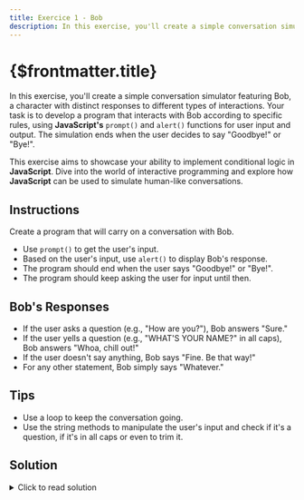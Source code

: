 ```yaml
---
title: Exercice 1 - Bob
description: In this exercise, you'll create a simple conversation simulator featuring Bob, a character with distinct responses to different types of interactions. Your task is to develop a program that interacts with Bob according to specific rules, using JavaScript's `prompt()` and `alert()` functions for user input and output. The simulation ends when the user decides to say "Goodbye!" or "Bye!".
---
```


# {$frontmatter.title}

In this exercise, you'll create a simple conversation simulator featuring Bob, a character with distinct responses to different types of interactions. Your task is to develop a program that interacts with Bob according to specific rules, using **JavaScript's** `prompt()` and `alert()` functions for user input and output. The simulation ends when the user decides to say "Goodbye!" or "Bye!".

This exercise aims to showcase your ability to implement conditional logic in **JavaScript**. Dive into the world of interactive programming and explore how **JavaScript** can be used to simulate human-like conversations.

## Instructions

Create a program that will carry on a conversation with Bob.

- Use `prompt()` to get the user's input.
- Based on the user's input, use `alert()` to display Bob's response.
- The program should end when the user says "Goodbye!" or "Bye!".
- The program should keep asking the user for input until then.

## Bob's Responses

- If the user asks a question (e.g., "How are you?"), Bob answers "Sure."
- If the user yells a question (e.g., "WHAT'S YOUR NAME?" in all caps), Bob answers "Whoa, chill out!"
- If the user doesn't say anything, Bob says "Fine. Be that way!"
- For any other statement, Bob simply says "Whatever."

## Tips

- Use a loop to keep the conversation going.
- Use the string methods to manipulate the user's input and check if it's a question, if it's in all caps or even to trim it.

## Solution

<details>
<summary>Click to read solution</summary>

```javascript
let conversationIsOn = true;

while (conversationIsOn) {
	let userInput = prompt('How are you?').trim();
	let response;

	if (userInput === '') {
		response = 'Fine. Be that way!';
	} else if (userInput.toUpperCase() === userInput) {
		response = 'Whoa, chill out!';
	} else if (userInput.endsWith('?')) {
		response = 'Sure.';
	} else if (userInput === 'Goodbye') {
		response = 'Goodbye.';
		conversationIsOn = false;
	} else {
		response = 'Whatever.';
	}

	alert(response);
}
```
</details>
